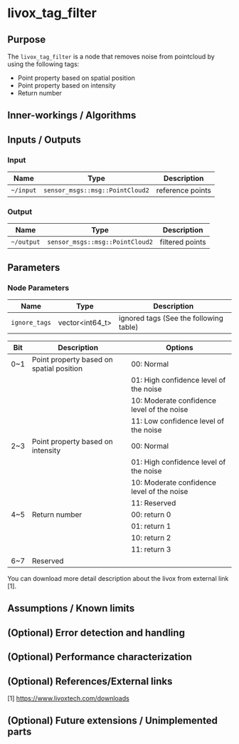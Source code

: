 # livox_tag_filter

## Purpose

The `livox_tag_filter` is a node that removes noise from pointcloud by using the following tags:

- Point property based on spatial position
- Point property based on intensity
- Return number

## Inner-workings / Algorithms

<!-- Write how this package works. Flowcharts and figures are great. Add sub-sections as you like.

Example:
  ### Flowcharts

  ...(PlantUML or something)

  ### State Transitions

  ...(PlantUML or something)

  ### How to filter target obstacles

  ...

  ### How to optimize trajectory

  ...
-->

## Inputs / Outputs

### Input

| Name      | Type                            | Description      |
| --------- | ------------------------------- | ---------------- |
| `~/input` | `sensor_msgs::msg::PointCloud2` | reference points |

### Output

| Name       | Type                            | Description     |
| ---------- | ------------------------------- | --------------- |
| `~/output` | `sensor_msgs::msg::PointCloud2` | filtered points |

## Parameters

### Node Parameters

| Name          | Type            | Description                            |
| ------------- | --------------- | -------------------------------------- |
| `ignore_tags` | vector<int64_t> | ignored tags (See the following table) |

| Bit | Description                              | Options                                    |
| --- | ---------------------------------------- | ------------------------------------------ |
| 0~1 | Point property based on spatial position | 00: Normal                                 |
|     |                                          | 01: High confidence level of the noise     |
|     |                                          | 10: Moderate confidence level of the noise |
|     |                                          | 11: Low confidence level of the noise      |
| 2~3 | Point property based on intensity        | 00: Normal                                 |
|     |                                          | 01: High confidence level of the noise     |
|     |                                          | 10: Moderate confidence level of the noise |
|     |                                          | 11: Reserved                               |
| 4~5 | Return number                            | 00: return 0                               |
|     |                                          | 01: return 1                               |
|     |                                          | 10: return 2                               |
|     |                                          | 11: return 3                               |
| 6~7 | Reserved                                 |                                            |

You can download more detail description about the livox from external link [1].

## Assumptions / Known limits

<!-- Write assumptions and limitations of your implementation.

Example:
  This algorithm assumes obstacles are not moving, so if they rapidly move after the vehicle started to avoid them, it might collide with them.
  Also, this algorithm doesn't care about blind spots. In general, since too close obstacles aren't visible due to the sensing performance limit, please take enough margin to obstacles.
-->

## (Optional) Error detection and handling

<!-- Write how to detect errors and how to recover from them.

Example:
  This package can handle up to 20 obstacles. If more obstacles found, this node will give up and raise diagnostic errors.
-->

## (Optional) Performance characterization

<!-- Write performance information like complexity. If it wouldn't be the bottleneck, not necessary.

Example:
  ### Complexity

  This algorithm is O(N).

  ### Processing time

  ...
-->

## (Optional) References/External links

[1] <https://www.livoxtech.com/downloads>

## (Optional) Future extensions / Unimplemented parts

<!-- Write future extensions of this package.

Example:
  Currently, this package can't handle the chattering obstacles well. We plan to add some probabilistic filters in the perception layer to improve it.
  Also, there are some parameters that should be global(e.g. vehicle size, max steering, etc.). These will be refactored and defined as global parameters so that we can share the same parameters between different nodes.
-->
